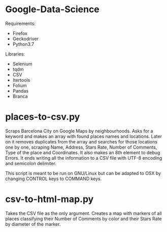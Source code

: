 # Google-Data-Science

Requirements:
 - Firefox
 - Geckodriver
 - Python3.7
 
 Libraries:
  - Selenium
  - tqdm
  - CSV
  - Itertools
  - Folium
  - Pandas
  - Branca
  
 # places-to-csv.py
Scraps Barcelona City on Google Maps by neighbourhoods. Asks for a keyword and makes an array with found places names and locations. Later on it removes duplicates from the array and searches for those locations one by one, scraping Name, Address, Stars Rate, Number of Comments, Type of the place and Coordinates. It also makes an 8th element to debug Errors. It ends writing all the information to a CSV file with UTF-8 encoding and semicolon delimiter.
 
This script is meant to be run on GNU/Linux but can be adapted to OSX by changing CONTROL keys to COMMAND keys.
 
 # csv-to-html-map.py
Takes the CSV file as the only argument. Creates a map with markers of all places classifying their Number of Comments by color and their Stars Rate by diameter of the marker. 
